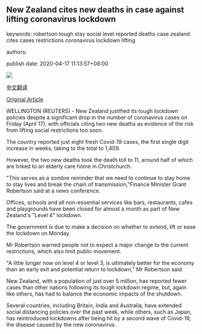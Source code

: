 ## New Zealand cites new deaths in case against lifting coronavirus lockdown

keywords: robertson tough stay social level reported deaths case zealand cites cases restrictions coronavirus lockdown lifting

authors: 

publish date: 2020-04-17 11:13:57+08:00

![](https://www.straitstimes.com/sites/default/files/styles/x_large/public/articles/2020/04/17/ab_motorway_170420.jpg?itok=9M-HYrNL)

[中文翻译](New%20Zealand%20cites%20new%20deaths%20in%20case%20against%20lifting%20coronavirus%20lockdown_zh.md)

[Original Article](https://www.straitstimes.com/asia/australianz/new-zealand-cites-new-deaths-in-case-against-lifting-coronavirus-lockdown)

WELLINGTON (REUTERS) - New Zealand justified its tough lockdown policies despite a significant drop in the number of coronavirus cases on Friday (April 17), with officials citing two new deaths as evidence of the risk from lifting social restrictions too soon.

The country reported just eight fresh Covid-19 cases, the first single digit increase in weeks, taking to the total to 1,409.

However, the two new deaths took the death toll to 11, around half of which are linked to an elderly care home in Christchurch.

"This serves as a sombre reminder that we need to continue to stay home to stay lives and break the chain of transmission,"Finance Minister Grant Robertson said at a news conference.

Offices, schools and all non-essential services like bars, restaurants, cafes and playgrounds have been closed for almost a month as part of New Zealand's "Level 4" lockdown.

The government is due to make a decision on whether to extend, lift or ease the lockdown on Monday.

Mr Robertson warned people not to expect a major change to the current restrictions, which also limit public movement.

"A little longer now on level 4 or level 3, is ultimately better for the economy than an early exit and potential return to lockdown," Mr Robertson said.

New Zealand, with a population of just over 5 million, has reported fewer cases than other nations following its tough lockdown regime, but, again like others, has had to balance the economic impacts of the shutdown.

Several countries, including Britain, India and Australia, have extended social distancing policies over the past week, while others, such as Japan, has reintroduced lockdowns after being hit by a second wave of Covid-19, the disease caused by the new coronavirus.